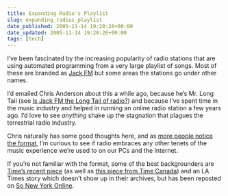 ```yaml
---
title: Expanding Radio's Playlist
slug: expanding_radios_playlist
date_published: 2005-11-14 19:20:26+00:00
date_updated: 2005-11-14 19:20:26+00:00
tags: [tech]
---
```

I’ve been fascinated by the increasing popularity of radio stations that are using automated programming from a very large playlist of songs. Most of these are branded as [Jack FM](http://en.wikipedia.org/wiki/JACK_FM%20) but some areas the stations go under other names.

I’d emailed Chris Anderson about this a while ago, because he’s Mr. Long Tail (see [Is Jack FM the Long Tail of radio?](http://www.thelongtail.com/the_long_tail/2005/11/is_jack_fm_the_.html)) and because I’ve spent time in the music industry and helped in running an online radio station a few years ago. I’d love to see *anything* shake up the stagnation that plagues the terrestrial radio industry.

Chris naturally has some good thoughts here, and as [more people notice the format](http://www.simplebits.com/notebook/2005/11/02/shufflefm.html), I’m curious to see if radio embraces any other tenets of the music experience we’re used to on our PCs and the Internet.

If you’re not familiar with the format, some of the best backgrounders are [Time’s recent piece](http://www.time.com/time/archive/preview/0,10987,1090892,00.html) (as well as [this piece from Time Canada](http://www.timecanada.com/printcolumnist.adp?columnist=Stephen_Handelman)) and an LA Times story which doesn’t show up in their archives, but has been reposted on [So New York Online](http://sonewyorkonline.blogspot.com/2005/10/jack-radio-too-white-for-new-york.html).
